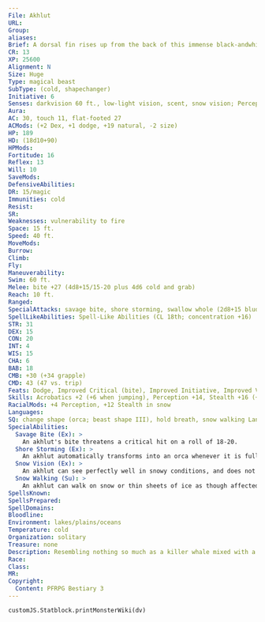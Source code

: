 ```yaml
---
File: Akhlut
URL: 
Group: 
aliases: 
Brief: A dorsal fin rises up from the back of this immense black-andwhite- furred, wolf like beast.
CR: 13
XP: 25600
Alignment: N
Size: Huge
Type: magical beast
SubType: (cold, shapechanger)
Initiative: 6
Senses: darkvision 60 ft., low-light vision, scent, snow vision; Perception +14
Aura: 
AC: 30, touch 11, flat-footed 27
ACMods: (+2 Dex, +1 dodge, +19 natural, -2 size)
HP: 189
HD: (18d10+90)
HPMods: 
Fortitude: 16
Reflex: 13
Will: 10
SaveMods: 
DefensiveAbilities: 
DR: 15/magic
Immunities: cold
Resist: 
SR: 
Weaknesses: vulnerability to fire
Space: 15 ft.
Speed: 40 ft.
MoveMods: 
Burrow: 
Climb: 
Fly: 
Maneuverability: 
Swim: 60 ft.
Melee: bite +27 (4d8+15/15-20 plus 4d6 cold and grab)
Reach: 10 ft.
Ranged: 
SpecialAttacks: savage bite, shore storming, swallow whole (2d8+15 bludgeoning damage plus 4d6 cold, AC 19, 18 hp)
SpellLikeAbilities: Spell-Like Abilities (CL 18th; concentration +16)  1/day-control weather (windy or cold weather only)
STR: 31
DEX: 15
CON: 20
INT: 4
WIS: 15
CHA: 6
BAB: 18
CMB: +30 (+34 grapple)
CMD: 43 (47 vs. trip)
Feats: Dodge, Improved Critical (bite), Improved Initiative, Improved Vital Strike, Iron Will, Power Attack, Skill Focus (Stealth), Vital Strike, Weapon Focus (bite)
Skills: Acrobatics +2 (+6 when jumping), Perception +14, Stealth +16 (+28 in snow), Swim +18
RacialMods: +4 Perception, +12 Stealth in snow
Languages: 
SQ: change shape (orca; beast shape III), hold breath, snow walking Languages Aquan (cannot speak)
SpecialAbilities:
  Savage Bite (Ex): >
    An akhlut's bite threatens a critical hit on a roll of 18-20.
  Shore Storming (Ex): >
    An akhlut automatically transforms into an orca whenever it is fully immersed in water, losing its legs and fur.  Likewise, when an akhlut emerges from the water, it automatically transforms into its wolf-orca hybrid form.  If an akhlut moves from water to land (or vice versa) on the round before initiating combat, it gains a +8 bonus on its initiative check. This initial attack resolves as a charge.  An akhlut has the same statistics in both forms.
  Snow Vision (Ex): >
    An akhlut can see perfectly well in snowy conditions, and does not take any penalties on Perception checks while in snowy weather.
  Snow Walking (Su): >
    An akhlut can walk on snow or thin sheets of ice as though affected by water walk. It only leaves a trail on such surfaces when it wants to.
SpellsKnown: 
SpellsPrepared: 
SpellDomains: 
Bloodline: 
Environment: lakes/plains/oceans
Temperature: cold
Organization: solitary
Treasure: none
Description: Resembling nothing so much as a killer whale mixed with a wolf, the rarely seen akhlut stalks frigid seas and the frozen lands nearby, shrouded by perpetual blizzards. Legend holds that the first akhlut was born fully-formed in the eye of a polar hurricane, the merciless anger of the elements made flesh. Whether or not the tale is true, the akhlut's ferocity is certainly as memorable as that of any storm.  While the akhlut appears as a wolf-orca hybrid on land, when it enters the water, its legs and fur vanish and it transforms fully into the form of an orca. Akhluts are particularly skilled at charging into and out of water, their transformation between shapes occurring in the blink of an eye.  Each akhlut fiercely defends its hunting grounds from other predators, and especially against other akhluts.  While this does reduce the number of dangerous predators in a region, it's unclear whether replacing lesser predators with something as dangerous as an akhlut is actually preferable. Typically, an akhlut considers its territory to be the boundaries of the storm created by its control weather spell-like ability, and rarely travels far from this storm's borders.  An akhlut is 22 feet long and weighs 8,000 pounds.
Race: 
Class: 
MR: 
Copyright:
  Content: PFRPG Bestiary 3
---
```

```dataviewjs
customJS.Statblock.printMonsterWiki(dv)
```
